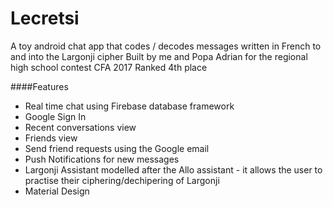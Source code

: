 # Lecretsi
A toy android chat app that codes / decodes messages written in French to and into the Largonji cipher
Built by me and Popa Adrian for the regional high school contest CFA 2017
Ranked 4th place

####Features <ul>
  <li>Real time chat using Firebase database framework
  <li>Google Sign In
  <li>Recent conversations view
  <li>Friends view
  <li>Send friend requests using the Google email
  <li>Push Notifications for new messages
  <li>Largonji Assistant modelled after the Allo assistant - it allows the user to practise their ciphering/dechipering of Largonji
  <li>Material Design </ul>
